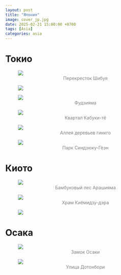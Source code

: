 ```yaml
---
layout: post
title: "Япония"
image: cover_jp.jpg
date: 2025-02-21 15:00:00 +0700
tags: [Asia]
categories: asia
---
```


<style>
  .img-caption {
     text-align: center;
     color: gray;
  }
  
  .row {
    display: flex;
    padding-bottom: 1.6%;
  }

  .column1 {
    flex: 50.0%;
    padding-right: 0.8%;
  }
  
  .column2 {
    flex: 50.0%;
    padding-left: 0.8%;
  }
  
</style>

# Токио

<figure>
    <img class="fullscreen" src="https://i.imgur.com/wl0DJsp.jpeg" onClick="makeFullScreen(event)"> 
    <figcaption class='img-caption'>Перекресток Шибуя</figcaption>
</figure>

<figure>
    <img class="fullscreen" src="https://i.imgur.com/HgOe5yq.jpeg" onClick="makeFullScreen(event)"> 
    <figcaption class='img-caption'></figcaption>
</figure>

<figure>
    <img class="fullscreen" src="https://i.imgur.com/bUCTOrG.jpeg" onClick="makeFullScreen(event)"> 
    <figcaption class='img-caption'>Фудзияма</figcaption>
</figure>

<figure>
    <img class="fullscreen" src="https://i.imgur.com/qfL4mS5.jpeg" onClick="makeFullScreen(event)"> 
    <figcaption class='img-caption'>Квартал Кабуки-тё</figcaption>
</figure>

<figure>
    <img class="fullscreen" src="https://i.imgur.com/4bhQkH0.jpeg" onClick="makeFullScreen(event)"> 
    <figcaption class='img-caption'>Аллея деревьев гинкго</figcaption>
</figure>

<figure>
    <img class="fullscreen" src="https://i.imgur.com/KMq6bMa.jpeg" onClick="makeFullScreen(event)"> 
    <figcaption class='img-caption'>Парк Синдзюку-Гёэн</figcaption>
</figure>

# Киото

<figure>
    <img class="fullscreen" src="https://i.imgur.com/lSsV6uo.jpeg" onClick="makeFullScreen(event)"> 
    <figcaption class='img-caption'>Бамбуковый лес Арашияма</figcaption>
</figure>

<figure>
    <img class="fullscreen" src="https://i.imgur.com/xDhbg6I.jpeg" onClick="makeFullScreen(event)"> 
    <figcaption class='img-caption'>Храм Киёмидзу-дэра</figcaption>
</figure>

<figure>
    <img class="fullscreen" src="https://i.imgur.com/BZe4kgh.jpeg" onClick="makeFullScreen(event)"> 
    <figcaption class='img-caption'></figcaption>
</figure>

# Осака

<figure>
    <img class="fullscreen" src="https://i.imgur.com/J1UoPmz.jpeg" onClick="makeFullScreen(event)"> 
    <figcaption class='img-caption'>Замок Осаки</figcaption>
</figure>

<figure>
    <img class="fullscreen" src="https://i.imgur.com/0VNdUXG.jpeg" onClick="makeFullScreen(event)"> 
    <figcaption class='img-caption'>Улица Дотонбори</figcaption>
</figure>












